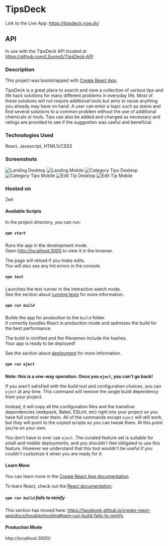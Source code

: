 # TipsDeck
Link to the Live App:  https://tipsdeck.now.sh/

## API
In use with the TipsDeck API located at https://github.com/LSunny5/TipsDeck-API 

### Description
This project was bootstrapped with [Create React App](https://github.com/facebook/create-react-app).

TipsDeck is a great place to search and view a collection of various tips and life hack solutions for many different problems in everyday life.  Most of these solutions will not require additional tools but aims to reuse anything you already may have on hand.  A user can enter a topic such as stains and find several solutions to a common problem without the use of additional chemicals or tools.  Tips can also be added and changed as necessary and ratings are provided to see if the suggestion was useful and beneficial.  

### Technologies Used
React, Javascript, HTML5/CSS3

### Screenshots
![Landing Desktop](screenshots/Desktop.png)
![Landing Mobile](screenshots/TipsDeckMobileLanding.png)
![Category Tips Desktop](screenshots/CategoryTipsLarge.png)
![Category Tips Mobile](screenshots/MobileCategoryTips.png)
![Edit Tip Desktop](screenshots/EditTipLarge.png)
![Edit Tip Mobile](screenshots/EditTipMobile.png)

### Hosted on 
Zeit

#### Available Scripts

In the project directory, you can run:

##### `npm start`

Runs the app in the development mode.<br />
Open [http://localhost:3000](http://localhost:3000) to view it in the browser.

The page will reload if you make edits.<br />
You will also see any lint errors in the console.

##### `npm test`

Launches the test runner in the interactive watch mode.<br />
See the section about [running tests](https://facebook.github.io/create-react-app/docs/running-tests) for more information.

##### `npm run build`

Builds the app for production to the `build` folder.<br />
It correctly bundles React in production mode and optimizes the build for the best performance.

The build is minified and the filenames include the hashes.<br />
Your app is ready to be deployed!

See the section about [deployment](https://facebook.github.io/create-react-app/docs/deployment) for more information.

##### `npm run eject`

**Note: this is a one-way operation. Once you `eject`, you can’t go back!**

If you aren’t satisfied with the build tool and configuration choices, you can `eject` at any time. This command will remove the single build dependency from your project.

Instead, it will copy all the configuration files and the transitive dependencies (webpack, Babel, ESLint, etc) right into your project so you have full control over them. All of the commands except `eject` will still work, but they will point to the copied scripts so you can tweak them. At this point you’re on your own.

You don’t have to ever use `eject`. The curated feature set is suitable for small and middle deployments, and you shouldn’t feel obligated to use this feature. However we understand that this tool wouldn’t be useful if you couldn’t customize it when you are ready for it.

#### Learn More

You can learn more in the [Create React App documentation](https://facebook.github.io/create-react-app/docs/getting-started).

To learn React, check out the [React documentation](https://reactjs.org/).

##### `npm run build` fails to minify

This section has moved here: https://facebook.github.io/create-react-app/docs/troubleshooting#npm-run-build-fails-to-minify

#### Production Mode
http://localhost:3000/ 